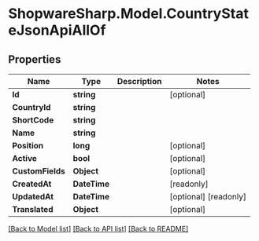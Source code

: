 # ShopwareSharp.Model.CountryStateJsonApiAllOf

## Properties

Name | Type | Description | Notes
------------ | ------------- | ------------- | -------------
**Id** | **string** |  | [optional] 
**CountryId** | **string** |  | 
**ShortCode** | **string** |  | 
**Name** | **string** |  | 
**Position** | **long** |  | [optional] 
**Active** | **bool** |  | [optional] 
**CustomFields** | **Object** |  | [optional] 
**CreatedAt** | **DateTime** |  | [readonly] 
**UpdatedAt** | **DateTime** |  | [optional] [readonly] 
**Translated** | **Object** |  | [optional] 

[[Back to Model list]](../README.md#documentation-for-models) [[Back to API list]](../README.md#documentation-for-api-endpoints) [[Back to README]](../README.md)

